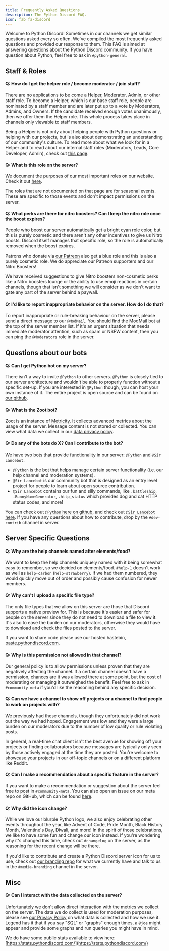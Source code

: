```yaml
---
title: Frequently Asked Questions
description: The Python Discord FAQ.
icon: fab fa-discord
---
```


Welcome to Python Discord! Sometimes in our channels we get similar questions asked every so often.
We've compiled the most frequently asked questions and provided our response to them.
This FAQ is aimed at answering questions about the Python Discord community. If you have question about Python, feel free to ask in `#python-general`.

## Staff & Roles

#### **Q: How do I get the helper role / become moderator / join staff?**

There are no applications to be come a Helper, Moderator, Admin, or other staff role.
To become a Helper, which is our base staff role, people are nominated by a staff member and are later put up to a vote by Moderators, Admins, and Owners.
If the candidate received enough votes unanimously, then we offer them the Helper role.
This whole process takes place in channels only viewable to staff members.

Being a Helper is not only about helping people with Python questions or helping with our projects, but is also about demonstrating an understanding of our community's culture.
To read more about what we look for in a Helper and to read about our internal staff roles (Moderators, Leads, Core Developer, Admin), check out [this page](/pages/server-info/roles/).


#### **Q: What is this role on the server?**

We document the purposes of our most important roles on our website. Check it out [here](/pages/server-info/roles/).

The roles that are not documented on that page are for seasonal events. These are specific to those events and don't impact permissions on the server.


#### **Q: What perks are there for nitro boosters? Can I keep the nitro role once the boost expires?**

People who boost our server automatically get a bright cyan role color, but this is purely cosmetic and there aren't any other incentives to give us Nitro boosts.
Discord itself manages that specific role, so the role is automatically removed when the boost expires.

Patrons who donate via [our Patreon](https://www.patreon.com/python_discord) also get a blue role and this is also a purely cosmetic role.
We do appreciate our Patreon supporters and our Nitro Boosters!

We have received suggestions to give Nitro boosters non-cosmetic perks like a Nitro boosters lounge or the ability to use emoji reactions in certain channels, though that isn't something we will consider as we don't want to gate any part of the server behind a paywall.


#### **Q: I'd like to report inappropriate behavior on the server. How do I do that?**

To report inappropriate or rule-breaking behaviour on the server, please send a direct message to our `@ModMail`.
You should find the ModMail bot at the top of the server member list.
If it's an urgent situation that needs immediate moderator attention, such as spam or NSFW content, then you can ping the `@Moderators` role in the server.

## Questions about our bots

#### **Q: Can I get Python bot on my server?**

There isn't a way to invite `@Python` to other servers.
`@Python` is closely tied to our server architecture and wouldn't be able to properly function without a specific set-up.
If you are interested in `@Python` though, you can host your own instance of it.
The entire project is open source and can be found on [our github](https://github.com/python-discord/bot).

#### **Q: What is the Zoot bot?**

Zoot is an instance of [Metricity](https://github.com/python-discord/metricity).
It collects advanced metrics about the usage of the server.
Message content is not stored or collected.
You can view what data we collect in our [data privacy policy](/pages/privacy/).


#### **Q: Do any of the bots do X? Can I contribute to the bot?**

We have two bots that provide functionality in our server: `@Python` and `@Sir Lancebot`.

* `@Python` is the bot that helps manage certain server functionality (i.e. our help channel and moderation systems).
* `@Sir Lancebot` is our community bot that is designed as an entry level project for people to learn about open source contribution.
* `@Sir Lancebot` contains our fun and silly commands, like `.battleship`, `.BunnyNameGenerator`, `.http_status` which provides dog and cat HTTP status codes, and more!

You can check out [`@Python` here on github](https://github.com/python-discord/bot), and check out [`@Sir Lancebot` here](https://github.com/python-discord/sir-lancebot).
If you have any questions about how to contribute, drop by the `#dev-contrib` channel in server.

## Server Specific Questions

#### **Q: Why are the help channels named after elements/food?**

We want to keep the help channels uniquely named with it being somewhat easy to remember, so we decided on elements/food. `#help-1` doesn't work as well as `help-carbon` (`help-strawberry`).
If we had them numbered, they would quickly move out of order and possibly cause confusion for newer members.


#### **Q: Why can't I upload a specific file type?**

The only file types that we allow on this server are those that Discord supports a native preview for.
This is because it's easier and safer for people on the server since they do not need to download a file to view it.
It's also to ease the burden on our moderators, otherwise they would have to download and check the files posted to the server.

If you want to share code please use our hosted hastebin, [paste.pythondiscord.com](http://paste.pythondiscord.com).


#### **Q: Why is this permission not allowed in that channel?**

Our general policy is to allow permissions unless proven that they are negatively affecting the channel.
If a certain channel doesn't have a permission, chances are it was allowed there at some point, but the cost of moderating or managing it outweighed the benefit.
Feel free to ask in `#community-meta` if you'd like the reasoning behind any specific decision.


#### **Q: Can we have a channel to show off projects or a channel to find people to work on projects with?**

We previously had these channels, though they unfortunately did not work out the way we had hoped.
Engagement was low and they were a large burden on our moderators due to the number of low quality or rule violating posts.

In general, a real-time chat client isn't the best avenue for showing off your projects or finding collaborators because messages are typically only seen by those actively engaged at the time they are posted.
You're welcome to showcase your projects in our off-topic channels or on a different platform like Reddit.


#### **Q: Can I make a recommendation about a specific feature in the server?**

If you want to make a recommendation or suggestion about the server feel free to post in `#community-meta`.
You can also open an issue on our meta repo on GitHub, which can be found [here](https://github.com/python-discord/meta).


#### **Q: Why did the icon change?**

While we love our blurple Python logo, we also enjoy celebrating other events throughout the year, like Advent of Code, Pride Month, Black History Month, Valentine's Day, Diwali, and more! In the spirit of those celebrations, we like to have some fun and change our icon instead.
If you're wondering why it's changed this time, check out `#changelog` on the server, as the reasoning for the recent change will be there.

If you'd like to contribute and create a Python Discord server icon for us to use, check out [our branding repo](https://github.com/python-discord/branding) for what we currently have and talk to us in the `#media-branding` channel in the server.

## Misc

#### **Q: Can I interact with the data collected on the server?**

Unfortunately we don't allow direct interaction with the metrics we collect on the server.
The data we do collect is used for moderation purposes, please see [our Privacy Policy](/pages/privacy/) on what data is collected and how we use it.
Legend has it that if you say "SQL" or "graphs" enough times, a `@joe` might appear and provide some graphs and run queries you might have in mind.

We do have some public stats available to view here: [https://stats.pythondiscord.com/](https://stats.pythondiscord.com/)

